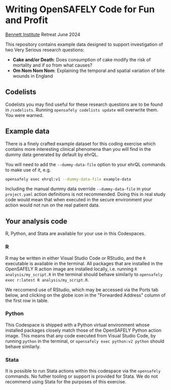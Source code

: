 # Writing OpenSAFELY Code for Fun and Profit

[Bennett Institute](https://www.bennett.ox.ac.uk/) Retreat June 2024


This repository contains example data designed to support investigation of
two Very Serious research questions:

* **Cake and/or Death**: Does consumption of cake modify the risk of mortality and if so from what causes?
* **Om Nom Nom Nom**: Explaining the temporal and spatial variation of bite wounds in England


## Codelists
Codelists you may find useful for these research questions are to be found in `/codelists`. Running `opensafely codelists update` will overwrite them. You were warned.

## Example data
There is a finely crafted example dataset for this coding exercise which contains more interesting
clinical phenomena than you will find in the dummy data generated by default by ehrQL.

You will need to add the `--dummy-data-file` option to your ehrQL commands to make use of it, e.g.

```sh
opensafely exec ehrql:v1 --dummy-data-file example-data
```

Including the manual dummy data override `--dummy-data-file` in your `project.yaml` action definitions is not recommended. Doing this in real study code would mean that when executed in the secure environment your action would not run on the real patient data.

## Your analysis code
R, Python, and Stata are available for your use in this Codespaces.

### R
R may be written in either Visual Studio Code or RStudio, and the `R` executable is available in the terminal. All packages that are installed in the OpenSAFELY R action image are installed locally, i.e. running `R analysis/my_script.R` in the terminal should behave similarly to `opensafely exec r:latest R analysis/my_script.R`.

We reccomend use of RStudio, which may be accessed via the Ports tab below, and clicking on the globe icon in the "Forwarded Address" column of the first row in table.


### Python
This Codespace is shipped with a Python virtual environment whose installed packages closely match those of the OpenSAFELY Python action image. This means that any code executed from Visual Studio Code, by running `python` in the terminal, or `opensafely exec python:v2 python` should behave similarly.


### Stata
It is possible to run Stata actions within this codespace via the `opensafely` commands. No futher tooling or support is provided for Stata. We do not recommend using Stata for the purposes of this exercise.